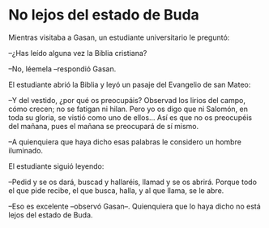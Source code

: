 # No lejos del estado de Buda

Mientras visitaba a Gasan, un estudiante universitario le preguntó:

–¿Has leído alguna vez la Biblia cristiana?

–No, léemela –respondió Gasan.

El estudiante abrió la Biblia y leyó un pasaje del Evangelio de san
Mateo:

–Y del vestido, ¿por qué os preocupáis? Observad los lirios del campo,
cómo crecen; no se fatigan ni hilan. Pero yo os digo que ni Salomón, en
toda su gloria, se vistió como uno de ellos... Así es que no os
preocupéis del mañana, pues el mañana se preocupará de sí mismo.

–A quienquiera que haya dicho esas palabras le considero un hombre
iluminado.

El estudiante siguió leyendo:

–Pedid y se os dará, buscad y hallaréis, llamad y se os abrirá. Porque
todo el que pide recibe, el que busca, halla, y al que llama, se le
abre.

–Eso es excelente –observó Gasan–. Quienquiera que lo haya dicho no está
lejos del estado de Buda.